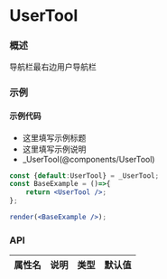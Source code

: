
# UserTool


### 概述

导航栏最右边用户导航栏


### 示例

#### 示例代码

- 这里填写示例标题
- 这里填写示例说明
- _UserTool(@components/UserTool)

```jsx
const {default:UserTool} = _UserTool;
const BaseExample = ()=>{
    return <UserTool />;
};

render(<BaseExample />);

```


### API

|属性名|说明|类型|默认值|
|  ---  | ---  | --- | --- |

